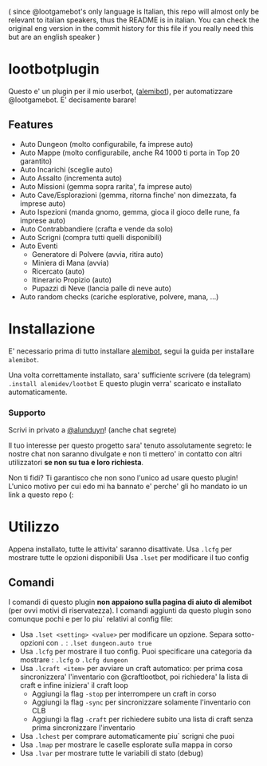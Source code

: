 ( since @lootgamebot's only language is Italian, this repo will almost only be relevant to italian speakers, thus the README is in italian. You can check the original eng version in the commit history for this file if you really need this but are an english speaker )
# lootbotplugin
Questo e' un plugin per il mio userbot, ([alemibot](https://github.com/alemigliardi/alemibot)), per automatizzare @lootgamebot. E' decisamente barare!

## Features
* Auto Dungeon (molto configurabile, fa imprese auto)
* Auto Mappe (molto configurabile, anche R4 1000 ti porta in Top 20 garantito)
* Auto Incarichi (sceglie auto)
* Auto Assalto (incrementa auto)
* Auto Missioni (gemma sopra rarita', fa imprese auto)
* Auto Cave/Esplorazioni (gemma, ritorna finche' non dimezzata, fa imprese auto)
* Auto Ispezioni (manda gnomo, gemma, gioca il gioco delle rune, fa imprese auto)
* Auto Contrabbandiere (crafta e vende da solo)
* Auto Scrigni (compra tutti quelli disponibili)
* Auto Eventi
	* Generatore di Polvere (avvia, ritira auto)
	* Miniera di Mana (avvia)
	* Ricercato (auto)
	* Itinerario Propizio (auto)
	* Pupazzi di Neve (lancia palle di neve auto)
* Auto random checks (cariche esplorative, polvere, mana, ...)

# Installazione

E' necessario prima di tutto installare [alemibot](https://github.com/alemigliardi/alemibot), segui la guida per installare `alemibot`.

Una volta correttamente installato, sara' sufficiente scrivere (da telegram)
	`.install alemidev/lootbot`
E questo plugin verra' scaricato e installato automaticamente.

### Supporto
Scrivi in privato a [@alunduyn](https://t.me/alunduyn)! (anche chat segrete)

Il tuo interesse per questo progetto sara' tenuto assolutamente segreto: le nostre chat non saranno divulgate e non ti mettero' in contatto con altri utilizzatori **se non su tua e loro richiesta**.

Non ti fidi? Ti garantisco che non sono l'unico ad usare questo plugin! L'unico motivo per cui edo mi ha bannato e' perche' gli ho mandato io un link a questo repo (:

# Utilizzo

Appena installato, tutte le attivita' saranno disattivate.
Usa `.lcfg` per mostrare tutte le opzioni disponibili
Usa `.lset` per modificare il tuo config

## Comandi

I comandi di questo plugin **non appaiono sulla pagina di aiuto di alemibot** (per ovvi motivi di riservatezza).
I comandi aggiunti da questo plugin sono comunque pochi e per lo piu` relativi al config file:

* Usa `.lset <setting> <value>` per modificare un opzione. Separa sotto-opzioni con `.` : `.lset dungeon.auto true`
* Usa `.lcfg` per mostrare il tuo config. Puoi specificare una categoria da mostrare : `.lcfg` o `.lcfg dungeon`
* Usa `.lcraft <item>` per avviare un craft automatico: per prima cosa sincronizzera' l'inventario con @craftlootbot, poi richiedera' la lista di craft e infine iniziera' il craft loop
	* Aggiungi la flag `-stop` per interrompere un craft in corso
	* Aggiungi la flag `-sync` per sincronizzare solamente l'inventario con CLB
	* Aggiungi la flag `-craft` per richiedere subito una lista di craft senza prima sincronizzare l'inventario
* Usa `.lchest` per comprare automaticamente piu` scrigni che puoi
* Usa `.lmap` per mostrare le caselle esplorate sulla mappa in corso
* Usa `.lvar` per mostrare tutte le variabili di stato (debug)
